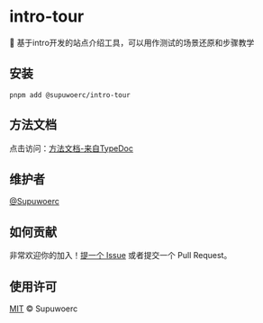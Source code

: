 # intro-tour

:lollipop: 基于intro开发的站点介绍工具，可以用作测试的场景还原和步骤教学

## 安装

`pnpm add @supuwoerc/intro-tour`

## 方法文档

点击访问：[方法文档-来自TypeDoc](https://supuwoerc.github.io/intro-tour/index.html)

## 维护者

[@Supuwoerc](https://github.com/supuwoerc)

## 如何贡献

非常欢迎你的加入！[提一个 Issue](https://github.com/supuwoerc/intro-tour/issues/new) 或者提交一个 Pull Request。

## 使用许可

[MIT](LICENSE) © Supuwoerc